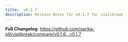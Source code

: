 ```yaml
---
title:  v0.1.7
description: Release Notes for v0.1.7 for vJailbreak
---
```


**Full Changelog**: https://github.com/sarika-p9/vjailbreak/compare/v0.1.6...v0.1.7
